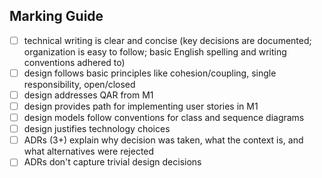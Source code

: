 ## Marking Guide
- [ ] technical writing is clear and concise (key decisions are documented; organization is easy to follow; basic English spelling and writing conventions adhered to)
- [ ] design follows basic principles like cohesion/coupling, single responsibility, open/closed
- [ ] design addresses QAR from M1
- [ ] design provides path for implementing user stories in M1
- [ ] design models follow conventions for class and sequence diagrams
- [ ] design justifies technology choices
- [ ] ADRs (3+) explain why decision was taken, what the context is, and what alternatives were rejected
- [ ] ADRs don't capture trivial design decisions
